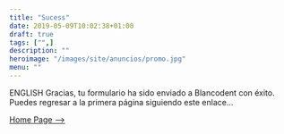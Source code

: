 ```yaml
---
title: "Sucess"
date: 2019-05-09T10:02:38+01:00
draft: true
tags: ["",]
description: ""
heroimage: "/images/site/anuncios/promo.jpg"
menu: ""
---
```


ENGLISH Gracias, tu formulario ha sido enviado a Blancodent con éxito.   
Puedes regresar a la primera página siguiendo este enlace...

<a class="myButton" href="/en">Home Page --></a>